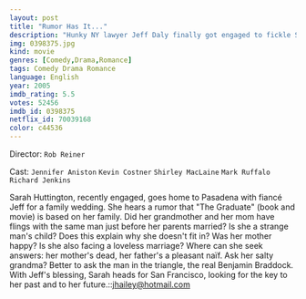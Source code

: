 ```yaml
---
layout: post
title: "Rumor Has It..."
description: "Hunky NY lawyer Jeff Daly finally got engaged to fickle Sarah Huttinger, who presents him to her Pasadena family, who all soon take to him, for her sister's wedding to Scott. However, Jeff's clever counting makes Sarah realize her dad Earl isn't her biological father. As more clues from family point toward a suspect - successful author Beau Burroughs - she insists on meeting him. Only like her mother and grandmother, she has a one-night stand with Beau, which may well cost her Jeff..."
img: 0398375.jpg
kind: movie
genres: [Comedy,Drama,Romance]
tags: Comedy Drama Romance 
language: English
year: 2005
imdb_rating: 5.5
votes: 52456
imdb_id: 0398375
netflix_id: 70039168
color: c44536
---
```

Director: `Rob Reiner`  

Cast: `Jennifer Aniston` `Kevin Costner` `Shirley MacLaine` `Mark Ruffalo` `Richard Jenkins` 

Sarah Huttington, recently engaged, goes home to Pasadena with fiancé Jeff for a family wedding. She hears a rumor that "The Graduate" (book and movie) is based on her family. Did her grandmother and her mom have flings with the same man just before her parents married? Is she a strange man's child? Does this explain why she doesn't fit in? Was her mother happy? Is she also facing a loveless marriage? Where can she seek answers: her mother's dead, her father's a pleasant naïf. Ask her salty grandma? Better to ask the man in the triangle, the real Benjamin Braddock. With Jeff's blessing, Sarah heads for San Francisco, looking for the key to her past and to her future.::<jhailey@hotmail.com>